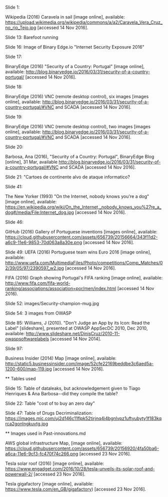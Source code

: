 Slide 1: 

Wikipedia (2016) Caravela in sail [image online], available: https://upload.wikimedia.org/wikipedia/commons/a/a2/Caravela_Vera_Cruz_no_rio_Tejo.jpg [accessed 14 Nov 2016].

Slide 13: Barefoot running

Slide 16: Image of Binary Edge.io "Internet Security Exposure 2016" 

Slide 17: 

BinaryEdge (2016) "Security of a Country: Portugal" [image online], available:
http://blog.binaryedge.io/2016/03/31/security-of-a-country-portugal/ [accessed 14 Nov 2016].

Slide 18: 

BinaryEdge (2016) VNC (remote desktop control), six images [images online], available: http://blog.binaryedge.io/2016/03/31/security-of-a-country-portugal/#VNC and SCADA [accessed 14 Nov 2016]. 

Slide 19: 

BinaryEdge (2016) VNC (remote desktop control), two images [images online], available: http://blog.binaryedge.io/2016/03/31/security-of-a-country-portugal/#VNC and SCADA [accessed 14 Nov 2016]. 

Slide 20: 

Barbosa, Ana (2016), "Security of a Country: Portugal", BinaryEdge Blog [online], 31 Mar, available http://blog.binaryedge.io/2016/03/31/security-of-a-country-portugal/#VNC and SCADA [accessed 14 Nov 2016].


Slide 21: "Cartoes de continente alvo de ataque informatico?

Slide 41: 

The New Yorker (1993) "On the Internet, nobody knows you're a dog" [image online], available: https://en.wikipedia.org/wiki/On_the_Internet,_nobody_knows_you%27re_a_dog#/media/File:Internet_dog.jpg [accessed 14 Nov 2016].

Slide 46: 

GitHub (2016) Gallery of Portuguese inventions [images online], available: https://cloud.githubusercontent.com/assets/656739/20156664/343f11d2-a6c9-11e6-9853-70d063a8a30e.png   [accessed 14 Nov 2016].


Slide 49:
UEFA (2016) Portuguese team wins Euro 2016 [image online], available:   http://www.uefa.com/MultimediaFiles/Photo/competitions/Comp_Matches/02/39/05/97/2390597_w2.jpg [accessed 14 Nov 2016].

FIFA (2016) Graph showing Portugal's FIFA ranking [image online], available: 
http://www.fifa.com/fifa-world-ranking/associations/association=por/men/index.html [accessed 14 Nov 2016).
     
Slide 52: images/Security-champion-mug.jpg

Slide 54: 3 images from OWASP

Slide 85: 
Williams, J (2010). "Don't Judge an App by its Icon: Read the Label" [slideshare], presented at OWASP AppSecDC 2010, Dec 2010, available: http://www.slideshare.net/DinisCruz/2010-11-owaspsoftwarelabels [accessed 14 Nov 2014].

Slide 97: 

Business Insider (2014) Map [image online], available: http://static5.businessinsider.com/image/52cfe22169beddbe3c6aed5a-1200-600/map-119.jpg [accessed 14 Nov 2016].

** Tables used

Slide 15: Table of dataleaks, but acknowledgement given to Tiago Henriques & Ana Barbosa--did they compile the table?

Slide 22: Table "cost of to buy an zero day"

Slide 47: Table of Drugs Decriminalization:  https://images.mic.com/uj2d146c11flpk52tirjnq4i4bgnlvpz1uftyubyty1f183kqrca2gonlngkuvtg.jpg



** Images used in Past-innovations.md

AWS global infrastructure Map, [image online], available: https://cloud.githubusercontent.com/assets/656739/20156920/4fa50ba6-a6ca-11e6-9cf3-fc470f74c266.png [accessed 23 Nov 2016].

Tesla solar roof (2016) [image online], available: https://www.engadget.com/2016/10/28/tesla-unveils-its-solar-roof-and-powerwall-2/ [accessed 23 Nov 2016].
  
Tesla gigafactory [image online], available: https://www.tesla.com/en_GB/gigafactory) [accessed 23 Nov 2016].







